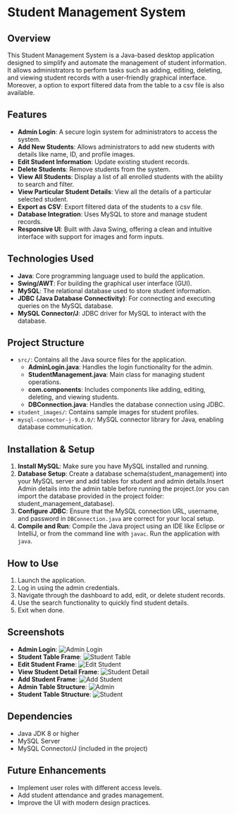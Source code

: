# Student Management System

## Overview

This Student Management System is a Java-based desktop application designed to simplify and automate the management of student information. It allows administrators to perform tasks such as adding, editing, deleting, and viewing student records with a user-friendly graphical interface. Moreover, a option to export filtered data from the table to a csv file is also available.

## Features

- **Admin Login**: A secure login system for administrators to access the system.
- **Add New Students**: Allows administrators to add new students with details like name, ID, and profile images.
- **Edit Student Information**: Update existing student records.
- **Delete Students**: Remove students from the system.
- **View All Students**: Display a list of all enrolled students with the ability to search and filter.
- **View Particular Student Details**: View all the details of a particular selected student.
- **Export as CSV**: Export filtered data of the students to a csv file.
- **Database Integration**: Uses MySQL to store and manage student records.
- **Responsive UI**: Built with Java Swing, offering a clean and intuitive interface with support for images and form inputs.

## Technologies Used

- **Java**: Core programming language used to build the application.
- **Swing/AWT**: For building the graphical user interface (GUI).
- **MySQL**: The relational database used to store student information.
- **JDBC (Java Database Connectivity)**: For connecting and executing queries on the MySQL database.
- **MySQL Connector/J**: JDBC driver for MySQL to interact with the database.
  
## Project Structure

- `src/`: Contains all the Java source files for the application.
  - **AdminLogin.java**: Handles the login functionality for the admin.
  - **StudentManagement.java**: Main class for managing student operations.
  - **com.components**: Includes components like adding, editing, deleting, and viewing students.
  - **DBConnection.java**: Handles the database connection using JDBC.
- `student_images/`: Contains sample images for student profiles.
- `mysql-connector-j-9.0.0/`: MySQL connector library for Java, enabling database communication.

## Installation & Setup

1. **Install MySQL**: Make sure you have MySQL installed and running.
2. **Database Setup**: Create a database schema(student_management) into your MySQL server and add tables for student and admin details.Insert Admin details into the admin table before running the project.(or you can import the database provided in the project folder: student_management_database).
3. **Configure JDBC**: Ensure that the MySQL connection URL, username, and password in `DBConnection.java` are correct for your local setup.
4. **Compile and Run**: Compile the Java project using an IDE like Eclipse or IntelliJ, or from the command line with `javac`. Run the application with `java`.

## How to Use

1. Launch the application.
2. Log in using the admin credentials.
3. Navigate through the dashboard to add, edit, or delete student records.
4. Use the search functionality to quickly find student details.
5. Exit when done.

## Screenshots

- **Admin Login**: ![Admin Login](Screenshots/Admin_Login.png)
- **Student Table Frame**: ![Student Table](Screenshots/View_Student_Table.png)
- **Edit Student Frame**: ![Edit Student](Screenshots/Edit_Student.png)
- **View Student Detail Frame**: ![Student Detail](Screenshots/Student_Detail.png)
- **Add Student Frame**: ![Add Student](Screenshots/Add_Student.png)
- **Admin Table Structure**: ![Admin](Screenshots/admin_table.png)
- **Student Table Structure**: ![Student](Screenshots/student_table.png)

## Dependencies

- Java JDK 8 or higher
- MySQL Server
- MySQL Connector/J (included in the project)
  
## Future Enhancements

- Implement user roles with different access levels.
- Add student attendance and grades management.
- Improve the UI with modern design practices.
